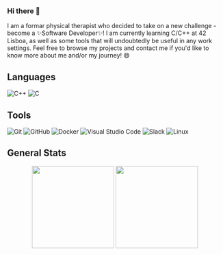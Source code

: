 ### Hi there 👋

I am a formar physical therapist who decided to take on a new challenge - become a ✨Software Developer✨! I am currently learning C/C++ at 42 Lisboa, as well as some tools that will
undoubtedly be useful in any work settings. Feel free to browse my projects and contact me
if you'd like to know more about me and/or my journey! 😄

## Languages

  ![C++](https://img.shields.io/badge/c++-%2300599C.svg?style=for-the-badge&logo=c%2B%2B&logoColor=white)
	![C](https://img.shields.io/badge/c-%2300599C.svg?style=for-the-badge&logo=c&logoColor=white)
 
 ## Tools

![Git](https://img.shields.io/badge/git-%23F05033.svg?style=for-the-badge&logo=git&logoColor=white)
  ![GitHub](https://img.shields.io/badge/github-%23121011.svg?style=for-the-badge&logo=github&logoColor=white)
  ![Docker](https://img.shields.io/badge/docker-%230db7ed.svg?style=for-the-badge&logo=docker&logoColor=white)
  ![Visual Studio Code](https://img.shields.io/badge/Visual%20Studio%20Code-0078d7.svg?style=for-the-badge&logo=visual-studio-code&logoColor=white)
  ![Slack](https://img.shields.io/badge/Slack-4A154B?style=for-the-badge&logo=slack&logoColor=white)
  ![Linux](https://img.shields.io/badge/Linux-FCC624?style=for-the-badge&logo=linux&logoColor=black)  

## General Stats

<div align="center">
  <img height="192px" src="https://github-readme-stats.vercel.app/api/top-langs/?username=daalmeid&langs_count=3&theme=dracula"/>
  <img height="192px" src="https://github-readme-stats.vercel.app/api?username=daalmeid&show_icons=true&theme=aura_dark&include_all_commits=true&count_private=true"/>
</div>

